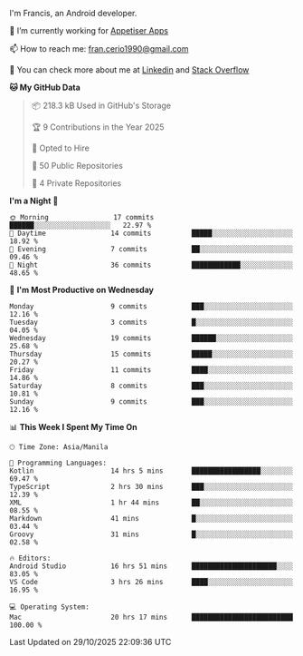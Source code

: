 
I'm Francis, an Android developer.

🔭 I’m currently working for [Appetiser Apps](http://appetiser.com.au)

📫 How to reach me: fran.cerio1990@gmail.com

👀 You can check more about me at [Linkedin](https://www.linkedin.com/in/francerio/) and [Stack Overflow](https://stackoverflow.com/users/1614267/fran-ceriu)



<!--START_SECTION:waka-->
**🐱 My GitHub Data** 

> 📦 218.3 kB Used in GitHub's Storage 
 > 
> 🏆 9 Contributions in the Year 2025
 > 
> 💼 Opted to Hire
 > 
> 📜 50 Public Repositories 
 > 
> 🔑 4 Private Repositories 
 > 
**I'm a Night 🦉** 

```text
🌞 Morning                17 commits          ██████░░░░░░░░░░░░░░░░░░░   22.97 % 
🌆 Daytime                14 commits          █████░░░░░░░░░░░░░░░░░░░░   18.92 % 
🌃 Evening                7 commits           ██░░░░░░░░░░░░░░░░░░░░░░░   09.46 % 
🌙 Night                  36 commits          ████████████░░░░░░░░░░░░░   48.65 % 
```
📅 **I'm Most Productive on Wednesday** 

```text
Monday                   9 commits           ███░░░░░░░░░░░░░░░░░░░░░░   12.16 % 
Tuesday                  3 commits           █░░░░░░░░░░░░░░░░░░░░░░░░   04.05 % 
Wednesday                19 commits          ██████░░░░░░░░░░░░░░░░░░░   25.68 % 
Thursday                 15 commits          █████░░░░░░░░░░░░░░░░░░░░   20.27 % 
Friday                   11 commits          ████░░░░░░░░░░░░░░░░░░░░░   14.86 % 
Saturday                 8 commits           ███░░░░░░░░░░░░░░░░░░░░░░   10.81 % 
Sunday                   9 commits           ███░░░░░░░░░░░░░░░░░░░░░░   12.16 % 
```


📊 **This Week I Spent My Time On** 

```text
🕑︎ Time Zone: Asia/Manila

💬 Programming Languages: 
Kotlin                   14 hrs 5 mins       █████████████████░░░░░░░░   69.47 % 
TypeScript               2 hrs 30 mins       ███░░░░░░░░░░░░░░░░░░░░░░   12.39 % 
XML                      1 hr 44 mins        ██░░░░░░░░░░░░░░░░░░░░░░░   08.55 % 
Markdown                 41 mins             █░░░░░░░░░░░░░░░░░░░░░░░░   03.44 % 
Groovy                   31 mins             █░░░░░░░░░░░░░░░░░░░░░░░░   02.58 % 

🔥 Editors: 
Android Studio           16 hrs 51 mins      █████████████████████░░░░   83.05 % 
VS Code                  3 hrs 26 mins       ████░░░░░░░░░░░░░░░░░░░░░   16.95 % 

💻 Operating System: 
Mac                      20 hrs 17 mins      █████████████████████████   100.00 % 
```


 Last Updated on 29/10/2025 22:09:36 UTC
<!--END_SECTION:waka-->
